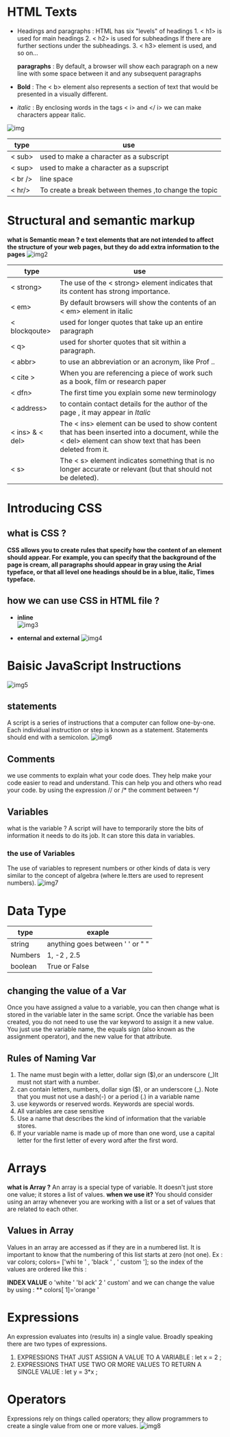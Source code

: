 # HTML Texts 
 * Headings and paragraphs : HTML has six "levels" of 
headings 1. < h1> is used for main headings
         2.   < h2> is used for subheadings If there are further sections under the subheadings. 
         3.  < h3> element is used, and so on...
 
    **paragraphs** : By default, a browser will show each paragraph on a new line  with some space between it and  any subsequent paragraphs

 * **Bold** : The < b> element also represents a section of text that would be 
presented in a visually different.
 * *italic* :  By enclosing words in the tags < i> and </ i> we can make 
characters appear italic.

![img](https://i.ytimg.com/vi/QfXvonM_MLc/maxresdefault.jpg)
  
  | type | use |
  |------|-----|
  |< sub> | used to make a character as a subscript |
  | < sup> | used to make a character as a supscript |
  | < br /> | line space | 
  | < hr/> | To create a break between themes ,to change the topic |
   
  
  # Structural and semantic markup

  **what is Semantic mean ? e text elements that are not intended to affect the structure of your web pages, but they do add extra information to the pages**
   ![img2](https://cdn.educba.com/academy/wp-content/uploads/2019/12/HTML5-Semantic-Elements.jpg)

   |type | use |
   |-----|-----|
   | < strong> | The use of the < strong> element indicates that its content has strong importance. |
   | < em> | By default browsers will show the contents of an < em> element in italic |
   | < blockqoute> | used for longer quotes that take up an entire paragraph |
   | < q> | used for shorter quotes that sit within a paragraph. |
   | < abbr> | to use an abbreviation or an acronym, like Prof .. |
   | < cite > | When you are referencing a piece of work such as a book, film or research paper | 
   | < dfn> | The first time you explain some new terminology | 
   | < address> | to contain contact details for the author of the page , it may appear in *Italic* |
   | < ins> & < del> | The < ins> element can be used to show content that has been inserted into a document, while the < del> element can show text that has been deleted from it. |
   | < s> | The < s> element indicates something that is no longer accurate or relevant (but that should not be deleted). |

   # Introducing CSS 

  ## what is CSS ? 
  **CSS allows you to create rules that specify how the content of an element should appear. For example, you can specify that the background of the page is cream, all paragraphs should appear in gray using the Arial typeface, or that all level one headings should be in a blue, italic, Times typeface.**
## how we can use CSS in HTML file ?
* **inline**  
![img3](https://miro.medium.com/max/1772/1*vMDthM9qBLsONvClseM_ew.png)

* **enternal and external**
![img4](https://www.bitdegree.org/learn/storage/media/images/8c4493d3-110c-4a95-8b70-7626ce2d2f4e.jpg)
 
 # Baisic JavaScript Instructions 
  ![img5](https://lh3.googleusercontent.com/proxy/fm1pnUb93EkSM3mRmw5jYaU92euVCJ0TFkWOCyd7JABu3sMfZY1rT_k-DKeOWM2v83nQKljdehMqvqKCbM97Tj5QpsagVua74GtlQKVrCflwRTpviAyWYyrmiGVt-vxW7PCR3ruHqM_Tng)

  ## statements 
  A script is a series of instructions that a computer can follow one-by-one. Each individual instruction or step is known as a statement. Statements should end with a semicolon. 
  ![img6](https://www.tutorialspoint.com/javascript/images/switch_case.jpg)

 ## Comments 
 we use comments to explain what your code does. They help make your code easier to read and understand. This can help you and others who read your code. by using the expression // 
 or /* the comment between */

 ## Variables 
  what is the variable ?
   A script will have to temporarily store the bits of information it needs to do its job. It can store this data in variables. 
   ### the use of Variables 
   The use of variables to represent numbers or other kinds of data is very similar to the concept of algebra (where le.tters are used to represent numbers). 
    ![img7](https://www.tutsmake.com/wp-content/uploads/2020/05/JavaScript-Variable-Example.jpeg) 

# Data Type 
 |type | exaple |
 |-----|------|
 | string | anything goes between ' ' or " " |
 | Numbers | 1, -2 , 2.5 |
 |boolean | True or False |

 ## changing the value of a Var 
 Once you have assigned a value to a variable, you can then change what is stored in the variable later in the same script. Once the variable has been created, you do not need to use the var keyword to assign it a new value. You just use the variable name, the equals sign (also known as the assignment operator), and the new value for that attribute. 
 
 ## Rules of Naming Var 
 1. The name must begin with a letter, dollar sign ($),or an underscore (_)It must not start with a number. 
 2. can contain letters, numbers, dollar sign ($), or an underscore (_). Note that you must not use a dash(-) or a period (.) in a variable name
3. use keywords or reserved words. Keywords are special words.
4. All variables are case sensitive
5. Use a name that describes the kind of information that the variable stores.
6. If your variable name is made up of more than one word, use a capital letter for the first letter of every word after the first word. 

 # Arrays 
 **what is Array ?**
 An array is a special type of variable. It doesn't just store one value; it stores a list of values.
 **when we use it?**
 You should consider using an array whenever you are working with a list or a set of values that are related to each other. 

## Values in Array 
Values in an array are accessed as if they are in a numbered list. It is important to know that the numbering of this list starts at zero (not one).
Ex : var colors; 
colors= ['whi te ' , 
'black ' , 
' custom '];
 so the index of the values are ordered like this : 

**INDEX VALUE** 
o 'white ' 
'bl ack' 
2 ' custom' 
and we can change the value by using : ** colors[ 1]='orange '
 
 # Expressions 
 An expression evaluates into (results in) a single value. Broadly speaking there are two types of expressions. 
 1. EXPRESSIONS THAT JUST ASSIGN A VALUE TO A VARIABLE : let x = 2 ; 
 2. EXPRESSIONS THAT USE TWO OR MORE VALUES TO RETURN A SINGLE VALUE :
  let y = 3*x ; 

  # Operators 
  Expressions rely on things called operators; they allow programmers to create a single value from one or more values. 
  ![img8](https://lh3.googleusercontent.com/proxy/eDQk7-Eueq6tmVLRC0QTUgli84uovhp5gY2iwJL0Pd48V0xxNNwd4iMvmK9swz8RT_j2E4EO0H_1StkXvZ1dKrk3AEKwDyLYIkdBt_zjNcovFhmekGhhNBpcSQG-3hTC1ffwenQcqOot1ECC)